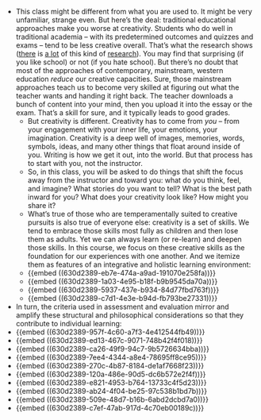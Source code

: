 - This class might be different from what you are used to. It might be very unfamiliar, strange even. But here’s the deal: traditional educational approaches make you worse at creativity. Students who do well in traditional academia – with its predetermined outcomes and quizzes and exams – tend to be less creative overall. That’s what the research shows ([there](https://www.youtube.com/watch?v=ZfKMq-rYtnc) is [a lot](https://www.psychologytoday.com/us/blog/freedom-learn/201604/inverse-relationship-between-gpa-and-innovative-orientation) of this kind of [research](https://theconversation.com/straight-a-students-may-not-be-the-best-innovators-54440)). You may find that surprising (if you like school) or not (if you hate school). But there’s no doubt that most of the approaches of contemporary, mainstream, western education _reduce_ our creative capacities. Sure, those mainstream approaches teach us to become very skilled at figuring out what the teacher wants and handing it right back. The teacher downloads a bunch of content into your mind, then you upload it into the essay or the exam. That’s a skill for sure, and it typically leads to good grades.
	- But creativity is different. Creativity has to come from _you_ – from your engagement with your inner life, your emotions, your imagination. Creativity is a deep well of images, memories, words, symbols, ideas, and many other things that float around inside of you. Writing is how we get it out, into the world. But that process has to start with you, not the instructor.
	- So, in this class, you will be asked to do things that shift the focus away from the instructor and toward you: what do you think, feel, and imagine? What stories do you want to tell? What is the best path inward for you? What does your creativity look like? How might you share it?
	- What’s true of those who are temperamentally suited to creative pursuits is also true of everyone else: creativity is a set of skills. We tend to embrace those skills most fully as children and then lose them as adults. Yet we can always learn (or re-learn) and deepen those skills. In this course, we focus on these creative skills as the foundation for our experiences with one another. And we itemize them as features of an integrative and holistic learning environment:
	- {{embed ((630d2389-eb7e-474a-a9ad-191070e258fa))}}
	- {{embed ((630d2389-1a03-4e95-b18f-b9b9545da70a))}}
	- {{embed ((630d2389-5937-437e-b934-84d77fbd763f))}}
	- {{embed ((630d2389-c7d1-4e3e-b94d-fb793be27331))}}
- In turn, the criteria used in assessment and evaluation mirror and amplify these structural and philosophical considerations so that they contribute to individual learning:
- {{embed ((630d2389-957f-4c60-a7f3-4e412544fb49))}}
- {{embed ((630d2389-ed13-467c-9071-748b42f4f018))}}
- {{embed ((630d2389-ca26-49f9-94c7-9b5726634bba))}}
- {{embed ((630d2389-7ee4-4344-a8e4-78695ff8ce95))}}
- {{embed ((630d2389-270c-4b87-8184-de1af7668f23))}}
- {{embed ((630d2389-120a-486e-90d5-dc6b572e2f4f))}}
- {{embed ((630d2389-e821-4953-b764-13733c4f5d23))}}
- {{embed ((630d2389-ab24-4f04-be25-97c538b1bd7b))}}
- {{embed ((630d2389-509e-48d7-b16b-6abd2dcbd7a0))}}
- {{embed ((630d2389-c7ef-47ab-917d-4c70eb00189c))}}